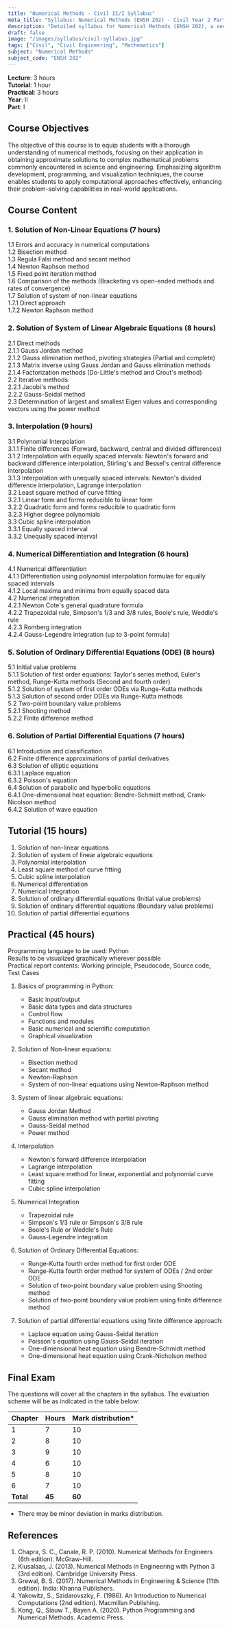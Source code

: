 ```yaml
---
title: "Numerical Methods - Civil II/I Syllabus"
meta_title: "Syllabus: Numerical Methods (ENSH 202) - Civil Year 2 Part 1 | IOE Notes"
description: "Detailed syllabus for Numerical Methods (ENSH 202), a second year, first part subject in the IOE Civil Engineering program."
draft: false
image: "/images/syllabus/civil-syllabus.jpg"
tags: ["Civil", "Civil Engineering", "Mathematics"]
subject: "Numerical Methods"
subject_code: "ENSH 202"
---
```


**Lecture**: 3 hours  
**Tutorial**: 1 hour  
**Practical**: 3 hours  
**Year**: II  
**Part**: I

## Course Objectives

The objective of this course is to equip students with a thorough understanding of numerical methods, focusing on their application in obtaining approximate solutions to complex mathematical problems commonly encountered in science and engineering. Emphasizing algorithm development, programming, and visualization techniques, the course enables students to apply computational approaches effectively, enhancing their problem-solving capabilities in real-world applications.

## Course Content

### 1. Solution of Non-Linear Equations (7 hours)
1.1 Errors and accuracy in numerical computations  
1.2 Bisection method  
1.3 Regula Falsi method and secant method  
1.4 Newton Raphson method  
1.5 Fixed point iteration method  
1.6 Comparison of the methods (Bracketing vs open-ended methods and rates of convergence)  
1.7 Solution of system of non-linear equations  
1.7.1 Direct approach  
1.7.2 Newton Raphson method

### 2. Solution of System of Linear Algebraic Equations (8 hours)
2.1 Direct methods  
2.1.1 Gauss Jordan method  
2.1.2 Gauss elimination method, pivoting strategies (Partial and complete)  
2.1.3 Matrix inverse using Gauss Jordan and Gauss elimination methods  
2.1.4 Factorization methods (Do-Little's method and Crout's method)  
2.2 Iterative methods  
2.2.1 Jacobi's method  
2.2.2 Gauss-Seidal method  
2.3 Determination of largest and smallest Eigen values and corresponding vectors using the power method

### 3. Interpolation (9 hours)
3.1 Polynomial Interpolation  
3.1.1 Finite differences (Forward, backward, central and divided differences)  
3.1.2 Interpolation with equally spaced intervals: Newton's forward and backward difference interpolation, Stirling's and Bessel's central difference interpolation  
3.1.3 Interpolation with unequally spaced intervals: Newton's divided difference interpolation, Lagrange interpolation  
3.2 Least square method of curve fitting  
3.2.1 Linear form and forms reducible to linear form  
3.2.2 Quadratic form and forms reducible to quadratic form  
3.2.3 Higher degree polynomials  
3.3 Cubic spline interpolation  
3.3.1 Equally spaced interval  
3.3.2 Unequally spaced interval

### 4. Numerical Differentiation and Integration (6 hours)
4.1 Numerical differentiation  
4.1.1 Differentiation using polynomial interpolation formulae for equally spaced intervals  
4.1.2 Local maxima and minima from equally spaced data  
4.2 Numerical integration  
4.2.1 Newton Cote's general quadrature formula  
4.2.2 Trapezoidal rule, Simpson's 1/3 and 3/8 rules, Boole's rule, Weddle's rule  
4.2.3 Romberg integration  
4.2.4 Gauss-Legendre integration (up to 3-point formula)

### 5. Solution of Ordinary Differential Equations (ODE) (8 hours)
5.1 Initial value problems  
5.1.1 Solution of first order equations: Taylor's series method, Euler's method, Runge-Kutta methods (Second and fourth order)  
5.1.2 Solution of system of first order ODEs via Runge-Kutta methods  
5.1.3 Solution of second order ODEs via Runge-Kutta methods  
5.2 Two-point boundary value problems  
5.2.1 Shooting method  
5.2.2 Finite difference method

### 6. Solution of Partial Differential Equations (7 hours)
6.1 Introduction and classification  
6.2 Finite difference approximations of partial derivatives  
6.3 Solution of elliptic equations  
6.3.1 Laplace equation  
6.3.2 Poisson's equation  
6.4 Solution of parabolic and hyperbolic equations  
6.4.1 One-dimensional heat equation: Bendre-Schmidt method, Crank-Nicolson method  
6.4.2 Solution of wave equation

## Tutorial (15 hours)
1. Solution of non-linear equations  
2. Solution of system of linear algebraic equations  
3. Polynomial interpolation  
4. Least square method of curve fitting  
5. Cubic spline interpolation  
6. Numerical differentiation  
7. Numerical Integration  
8. Solution of ordinary differential equations (Initial value problems)  
9. Solution of ordinary differential equations (Boundary value problems)  
10. Solution of partial differential equations

## Practical (45 hours)
Programming language to be used: Python  
Results to be visualized graphically wherever possible  
Practical report contents: Working principle, Pseudocode, Source code, Test Cases

1. Basics of programming in Python:
   - Basic input/output
   - Basic data types and data structures
   - Control flow
   - Functions and modules
   - Basic numerical and scientific computation
   - Graphical visualization

2. Solution of Non-linear equations:
   - Bisection method
   - Secant method
   - Newton-Raphson
   - System of non-linear equations using Newton-Raphson method

3. System of linear algebraic equations:
   - Gauss Jordan Method
   - Gauss elimination method with partial pivoting
   - Gauss-Seidal method
   - Power method

4. Interpolation
   - Newton's forward difference interpolation
   - Lagrange interpolation
   - Least square method for linear, exponential and polynomial curve fitting
   - Cubic spline interpolation

5. Numerical Integration
   - Trapezoidal rule
   - Simpson's 1/3 rule or Simpson's 3/8 rule
   - Boole's Rule or Weddle's Rule
   - Gauss-Legendre integration

6. Solution of Ordinary Differential Equations:
   - Runge-Kutta fourth order method for first order ODE
   - Runge-Kutta fourth order method for system of ODEs / 2nd order ODE
   - Solution of two-point boundary value problem using Shooting method
   - Solution of two-point boundary value problem using finite difference method

7. Solution of partial differential equations using finite difference approach:
   - Laplace equation using Gauss-Seidal iteration
   - Poisson's equation using Gauss-Seidal iteration
   - One-dimensional heat equation using Bendre-Schmidt method
   - One-dimensional heat equation using Crank-Nicholson method

## Final Exam
The questions will cover all the chapters in the syllabus. The evaluation scheme will be as indicated in the table below:

| Chapter | Hours | Mark distribution* |
|---------|-------|-------------------|
| 1 | 7 | 10 |
| 2 | 8 | 10 |
| 3 | 9 | 10 |
| 4 | 6 | 10 |
| 5 | 8 | 10 |
| 6 | 7 | 10 |
| **Total** | **45** | **60** |

* There may be minor deviation in marks distribution.

## References
1. Chapra, S. C., Canale, R. P. (2010). Numerical Methods for Engineers (6th edition). McGraw-Hill.
2. Kiusalaas, J. (2013). Numerical Methods in Engineering with Python 3 (3rd edition). Cambridge University Press.
3. Grewal, B. S. (2017). Numerical Methods in Engineering & Science (11th edition). India: Khanna Publishers.
4. Yakowitz, S., Szidarovszky, F. (1986). An Introduction to Numerical Computations (2nd edition). Macmillan Publishing.
5. Kong, Q., Siauw T., Bayen A. (2020). Python Programming and Numerical Methods. Academic Press.